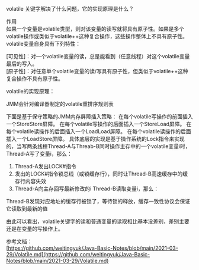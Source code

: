 volatile 关键字解决了什么问题，它的实现原理是什么？  

 作用  
如果一个变量是volatile类型，则对该变量的读写就将具有原子性。如果是多个volatile操作或类似于volatile++这种复合操作，这些操作整体上不具有原子性。volatile变量自身具有下列特性：

  [可见性]：对一个volatile变量的读，总是能看到（任意线程）对这个volatile变量最后的写入。  
[原子性]：对任意单个volatile变量的读/写具有原子性，但类似于volatile++这种复合操作不具有原子性。

volatile的实现原理：

JMM会针对编译器制定的volatile重排序规则表

下面是基于保守策略的JMM内存屏障插入策略：
在每个volatile写操作的前面插入一个StoreStore屏障。
在每个volatile写操作的后面插入一个StoreLoad屏障。
在每个volatile读操作的后面插入一个LoadLoad屏障。
在每个volatile读操作的后面插入一个LoadStore屏障。
具体底层的实现是基于操作系统的Lock指令来实现的，当写两条线程Thread-A与Threab-B同时操作主存中的一个volatile变量i时，Thread-A写了变量i，那么：

1. Thread-A发出LOCK#指令
2. 发出的LOCK#指令锁总线（或锁缓存行），同时让Thread-B高速缓存中的缓存行内容失效
3. Thread-A向主存回写最新修改的i
Thread-B读取变量i，那么：

Thread-B发现对应地址的缓存行被锁了，等待锁的释放，缓存一致性协议会保证它读取到最新的值

由此可以看出，volatile关键字的读和普通变量的读取相比基本没差别，差别主要还是在变量的写操作上。

参考文档：  
[https://github.com/weitingyuk/Java-Basic-Notes/blob/main/2021-03-29/Volatile.md](https://github.com/weitingyuk/Java-Basic-Notes/blob/main/2021-03-29/Volatile.md)